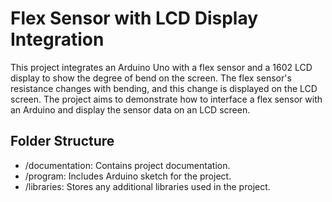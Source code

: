 # Flex Sensor with LCD Display Integration

This project integrates an Arduino Uno with a flex sensor and a 1602 LCD display to show the degree of bend on the screen. The flex sensor's resistance changes with bending, and this change is displayed on the LCD screen. The project aims to demonstrate how to interface a flex sensor with an Arduino and display the sensor data on an LCD screen.

## Folder Structure

- /documentation: Contains project documentation.
- /program: Includes Arduino sketch for the project.
- /libraries: Stores any additional libraries used in the project.
